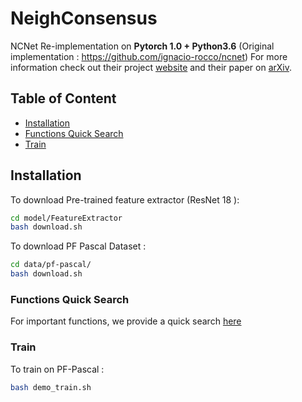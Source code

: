 # NeighConsensus
NCNet Re-implementation on **Pytorch 1.0 + Python3.6** (Original implementation : https://github.com/ignacio-rocco/ncnet)
For more information check out their project [website](https://www.di.ens.fr/willow/research/ncnet/) and their paper on [arXiv](https://arxiv.org/abs/1810.10510).

## Table of Content
* [Installation](#installation)
* [Functions Quick Search](https://github.com/XiSHEN0220/NeighConsensus/blob/master/model/README.md)
* [Train](#train)



## Installation

To download Pre-trained feature extractor (ResNet 18 ): 

``` Bash
cd model/FeatureExtractor
bash download.sh
```

To download PF Pascal Dataset : 

``` Bash
cd data/pf-pascal/
bash download.sh
```


### Functions Quick Search

For important functions, we provide a quick search [here](https://github.com/XiSHEN0220/NeighConsensus/blob/master/model/README.md)

### Train 

To train on PF-Pascal : 
``` Bash
bash demo_train.sh
``` 

